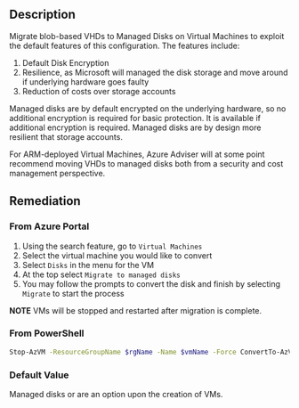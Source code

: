 ## Description

Migrate blob-based VHDs to Managed Disks on Virtual Machines to exploit the default features of this configuration. The features include:

1. Default Disk Encryption
2. Resilience, as Microsoft will managed the disk storage and move around if
underlying hardware goes faulty
3. Reduction of costs over storage accounts

Managed disks are by default encrypted on the underlying hardware, so no additional encryption is required for basic protection. It is available if additional encryption is required. Managed disks are by design more resilient that storage accounts.

For ARM-deployed Virtual Machines, Azure Adviser will at some point recommend moving VHDs to managed disks both from a security and cost management perspective.

## Remediation

### From Azure Portal

1. Using the search feature, go to `Virtual Machines`
2. Select the virtual machine you would like to convert
3. Select `Disks` in the menu for the VM
4. At the top select `Migrate to managed disks`
5. You may follow the prompts to convert the disk and finish by selecting `Migrate` to start the process

**NOTE** VMs will be stopped and restarted after migration is complete.

### From PowerShell

```bash
Stop-AzVM -ResourceGroupName $rgName -Name $vmName -Force ConvertTo-AzVMManagedDisk -ResourceGroupName $rgName -VMName $vmName Start-AzVM -ResourceGroupName $rgName -Name $vmName
```

### Default Value

Managed disks or are an option upon the creation of VMs.
